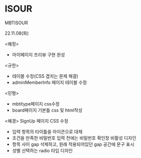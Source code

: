 # ISOUR
MBTISOUR

22.11.08(화)

<혜정>
- 마이페이지 프리뷰 구현 완성

<규한>
- 테이블 수정(CSS 겹치는 문제 해결)
- adminMemberInfo 페이지 테이블 수정

<민형>
- mbtitype페이지 css수정
- board페이지 기본틀 css 및 html작성
 
<혜경> SignUp 페이지 CSS 수정
- 입력 항목의 타이틀을 아이콘으로 대체
- 조건을 만족한 비밀번호 입력 전에는 비밀번호 확인창 비활성 디자인
- 항목 사이 gap 삭제하고, 원래 적용되어있던 gap 공간에 문구 표시
- 성별 선택하는 radio 타입 디자인
